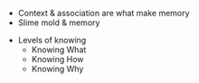 - Context & association are what make memory
- Slime mold & memory
+ Levels of knowing
	+ Knowing What
	+ Knowing How
	+ Knowing Why